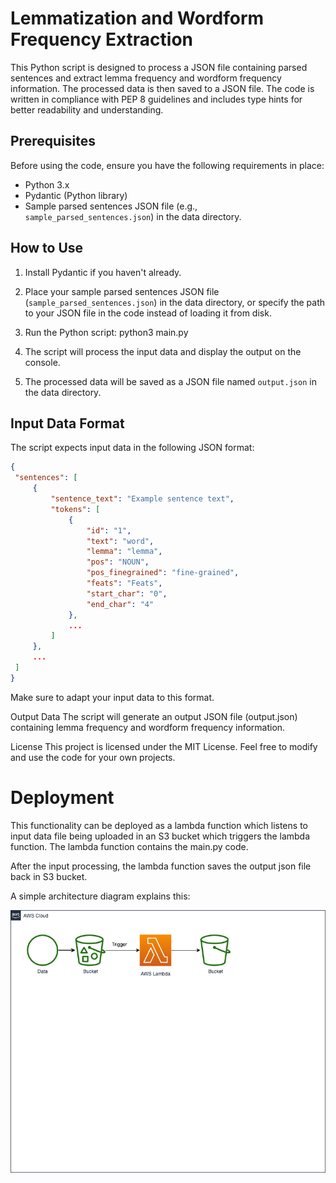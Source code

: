 # Lemmatization and Wordform Frequency Extraction

This Python script is designed to process a JSON file containing parsed sentences and extract lemma frequency and wordform frequency information. The processed data is then saved to a JSON file. The code is written in compliance with PEP 8 guidelines and includes type hints for better readability and understanding.

## Prerequisites

Before using the code, ensure you have the following requirements in place:

- Python 3.x
- Pydantic (Python library)
- Sample parsed sentences JSON file (e.g., `sample_parsed_sentences.json`) in the data directory.

## How to Use

1. Install Pydantic if you haven't already.

2. Place your sample parsed sentences JSON file (`sample_parsed_sentences.json`) in the data directory, or specify the path to your JSON file in the code instead of loading it from disk.

3. Run the Python script: python3 main.py

4. The script will process the input data and display the output on the console.

5. The processed data will be saved as a JSON file named `output.json` in the data directory.

## Input Data Format

The script expects input data in the following JSON format:

```json
{
 "sentences": [
     {
         "sentence_text": "Example sentence text",
         "tokens": [
             {
                 "id": "1",
                 "text": "word",
                 "lemma": "lemma",
                 "pos": "NOUN",
                 "pos_finegrained": "fine-grained",
                 "feats": "Feats",
                 "start_char": "0",
                 "end_char": "4"
             },
             ...
         ]
     },
     ...
 ]
}
```
Make sure to adapt your input data to this format.

Output Data
The script will generate an output JSON file (output.json) containing lemma frequency and wordform frequency information.


License
This project is licensed under the MIT License. Feel free to modify and use the code for your own projects.






# Deployment

This functionality can be deployed as a lambda function which listens to input data file being uploaded in an S3 bucket which triggers the lambda function. The lambda function contains the main.py code.

After the input processing, the lambda function saves the output json file back in S3 bucket.

A simple architecture diagram explains this:

![Cloud architecture](./images/oup_aws.png)  

